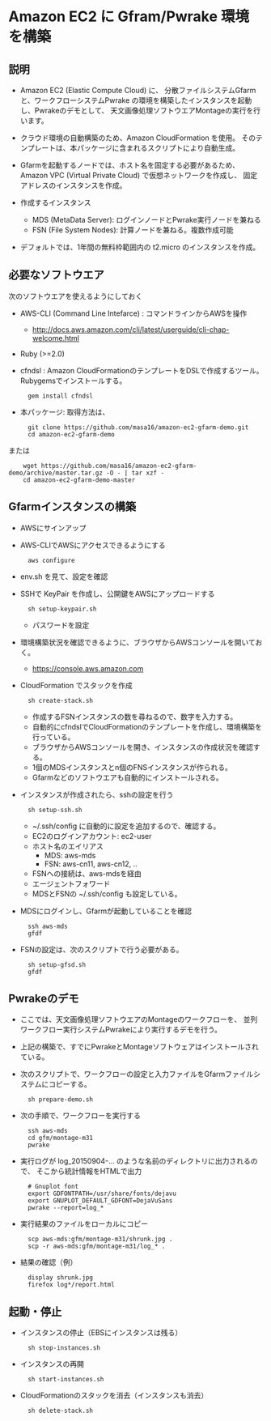 # Amazon EC2 に Gfram/Pwrake 環境を構築
## 説明

* Amazon EC2 (Elastic Compute Cloud) に、
分散ファイルシステムGfarmと、ワークフローシステムPwrake
の環境を構築したインスタンスを起動し、Pwrakeのデモとして、
天文画像処理ソフトウエアMontageの実行を行います。

* クラウド環境の自動構築のため、Amazon CloudFormation を使用。
そのテンプレートは、本パッケージに含まれるスクリプトにより自動生成。

* Gfarmを起動するノードでは、ホスト名を固定する必要があるため、
Amazon VPC (Virtual Private Cloud) で仮想ネットワークを作成し、
固定アドレスのインスタンスを作成。

* 作成するインスタンス
  * MDS (MetaData Server): ログインノードとPwrake実行ノードを兼ねる
  * FSN (File System Nodes): 計算ノードを兼ねる。複数作成可能

* デフォルトでは、1年間の無料枠範囲内の t2.micro のインスタンスを作成。

## 必要なソフトウエア

次のソフトウエアを使えるようにしておく
* AWS-CLI (Command Line Intefarce) : コマンドラインからAWSを操作
  * http://docs.aws.amazon.com/cli/latest/userguide/cli-chap-welcome.html

* Ruby (>=2.0)

* cfndsl : Amazon CloudFormationのテンプレートをDSLで作成するツール。
Rubygemsでインストールする。

        gem install cfndsl

* 本パッケージ: 取得方法は、

        git clone https://github.com/masa16/amazon-ec2-gfarm-demo.git
        cd amazon-ec2-gfarm-demo

または

        wget https://github.com/masa16/amazon-ec2-gfarm-demo/archive/master.tar.gz -O - | tar xzf -
        cd amazon-ec2-gfarm-demo-master

## Gfarmインスタンスの構築

* AWSにサインアップ

* AWS-CLIでAWSにアクセスできるようにする

        aws configure

* env.sh を見て、設定を確認

* SSHで KeyPair を作成し、公開鍵をAWSにアップロードする

        sh setup-keypair.sh

  * パスワードを設定

* 環境構築状況を確認できるように、ブラウザからAWSコンソールを開いておく。
  * https://console.aws.amazon.com

* CloudFormation でスタックを作成

        sh create-stack.sh

    * 作成するFSNインスタンスの数を尋ねるので、数字を入力する。
    * 自動的にcfndslでCloudFormationのテンプレートを作成し、環境構築を行っている。
    * ブラウザからAWSコンソールを開き、インスタンスの作成状況を確認する。
    * 1個のMDSインスタンスとn個のFNSインスタンスが作られる。
    * Gfarmなどのソフトウエアも自動的にインストールされる。

* インスタンスが作成されたら、sshの設定を行う

        sh setup-ssh.sh

    * ~/.ssh/config に自動的に設定を追加するので、確認する。
    * EC2のログインアカウント: ec2-user
    * ホスト名のエイリアス
      * MDS: aws-mds
      * FSN: aws-cn11, aws-cn12, ..
    * FSNへの接続は、aws-mdsを経由
    * エージェントフォワード
    * MDSとFSNの ~/.ssh/config も設定している。

* MDSにログインし、Gfarmが起動していることを確認

        ssh aws-mds
        gfdf

* FSNの設定は、次のスクリプトで行う必要がある。

        sh setup-gfsd.sh
        gfdf

## Pwrakeのデモ

* ここでは、天文画像処理ソフトウエアのMontageのワークフローを、
並列ワークフロー実行システムPwrakeにより実行するデモを行う。
* 上記の構築で、すでにPwrakeとMontageソフトウェアはインストールされている。
* 次のスクリプトで、ワークフローの設定と入力ファイルをGfarmファイルシステムにコピーする。

        sh prepare-demo.sh

* 次の手順で、ワークフローを実行する

        ssh aws-mds
        cd gfm/montage-m31
        pwrake

* 実行ログが log_20150904-... のような名前のディレクトリに出力されるので、
そこから統計情報をHTMLで出力

        # Gnuplot font
        export GDFONTPATH=/usr/share/fonts/dejavu
        export GNUPLOT_DEFAULT_GDFONT=DejaVuSans
        pwrake --report=log_*

* 実行結果のファイルをローカルにコピー

        scp aws-mds:gfm/montage-m31/shrunk.jpg .
        scp -r aws-mds:gfm/montage-m31/log_* .

* 結果の確認（例）

        display shrunk.jpg
        firefox log*/report.html

## 起動・停止

* インスタンスの停止（EBSにインスタンスは残る）

        sh stop-instances.sh

* インスタンスの再開

        sh start-instances.sh

* CloudFormationのスタックを消去（インスタンスも消去）

        sh delete-stack.sh
